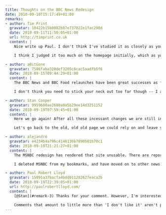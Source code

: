 ```yaml
---
title: Thoughts on the BBC News Redesign
date: 2010-09-10T15:17:49+01:00
remarks:
- author: Tim Print
  gravatar: 10422b15b0082b87e737022e1fac298d
  date: 2010-09-11T11:50:05+01:00
  url: http://timprint.co.uk
  content: |
    Nice write up Paul. I don't think I've studied it as closely as you and I was critical of the new design when it first appeared. After a few weeks of use though I have to say I'm liking it more and more.

    I think I judged it too much on the homepage initially, which as you say is a strange beast, it's packed so full of content it's hard to get a handle on the hierarchy. When you get off the homepage and drill down a bit the system really does work.

- author: aBitGone
  gravatar: 7586faba320def3205c6cac5aadfb5f6
  date: 2010-09-15T09:44:29+01:00
  content: |
    The BBC News and BBC Food relaunches have been great successes as far as I'm concerned. I was a little disappointed to see that the BBC have gone back to Arial as their first choice of web typeface, but I suspect that decision has more to do with how the dominant Windows-based browsers render Helvetica -- very poorly, if memory serves.

    I don't think you need to stick your neck out too far though -- I agree that people will probably be using the GVL3-based websites as references of good design and layout for some time to come, so calling it a design icon isn't a stretch at all.

- author: Stan Cooper
  gravatar: 9959600ae2680a8a5b29ee14d3251152
  date: 2010-09-19T07:59:45+01:00
  content: |
    Here we go again! After all these incessant changes we are still in the realms of "beta" or should that be "beat up."

    Let's go back to the old, old old page we could rely on and leave you free to mess yourselves up and leave the rest of us to depend on a home page that REALLY worked.

- author: alejandro
  gravatar: e4234b4a796c4146136b7890501b70c1
  date: 2010-09-19T21:21:27+01:00
  content: |
    The MSNBC redesign has rendered that site unusable. There are reports that they have also lost 25% of their online audience.

    I deleted MSNBC from my bookmarks, and have moved on to other news sites. It was a horrible redesign

- author: Paul Robert Lloyd
  gravatar: 15091a37bacfa4bdd011282627eaca2b
  date: 2010-09-19T22:39:05+01:00
  url: http://paulrobertlloyd.com/
  content: |
    [@Stan](#remark-3) Thanks for your comment. However, I'm interested to understand why you thought the previous design worked better than the new version—could you expand on your feedback at all?

    Comments that amount to little more than 'I don't like it' aren't particularly constructive or helpful.
---
```

